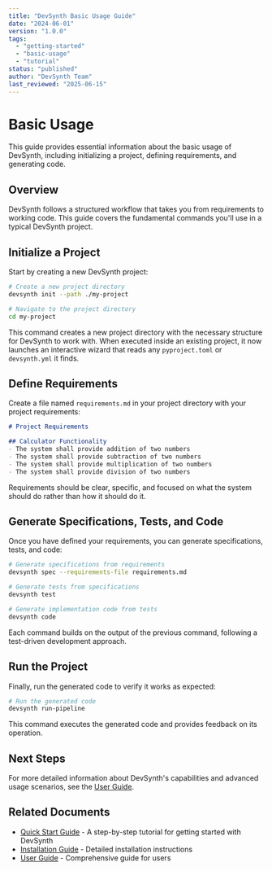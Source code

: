 ```yaml
---
title: "DevSynth Basic Usage Guide"
date: "2024-06-01"
version: "1.0.0"
tags:
  - "getting-started"
  - "basic-usage"
  - "tutorial"
status: "published"
author: "DevSynth Team"
last_reviewed: "2025-06-15"
---
```


# Basic Usage

This guide provides essential information about the basic usage of DevSynth, including initializing a project, defining requirements, and generating code.

## Overview

DevSynth follows a structured workflow that takes you from requirements to working code. This guide covers the fundamental commands you'll use in a typical DevSynth project.

## Initialize a Project

Start by creating a new DevSynth project:

```bash
# Create a new project directory
devsynth init --path ./my-project

# Navigate to the project directory
cd my-project
```

This command creates a new project directory with the necessary structure for DevSynth to work with. When executed inside an existing project, it now launches an interactive wizard that reads any `pyproject.toml` or `devsynth.yml` it finds.

## Define Requirements

Create a file named `requirements.md` in your project directory with your project requirements:

```markdown
# Project Requirements

## Calculator Functionality
- The system shall provide addition of two numbers
- The system shall provide subtraction of two numbers
- The system shall provide multiplication of two numbers
- The system shall provide division of two numbers
```

Requirements should be clear, specific, and focused on what the system should do rather than how it should do it.

## Generate Specifications, Tests, and Code

Once you have defined your requirements, you can generate specifications, tests, and code:

```bash
# Generate specifications from requirements
devsynth spec --requirements-file requirements.md

# Generate tests from specifications
devsynth test

# Generate implementation code from tests
devsynth code
```

Each command builds on the output of the previous command, following a test-driven development approach.

## Run the Project

Finally, run the generated code to verify it works as expected:

```bash
# Run the generated code
devsynth run-pipeline
```

This command executes the generated code and provides feedback on its operation.

## Next Steps

For more detailed information about DevSynth's capabilities and advanced usage scenarios, see the [User Guide](../user_guides/user_guide.md).

## Related Documents

- [Quick Start Guide](quick_start_guide.md) - A step-by-step tutorial for getting started with DevSynth
- [Installation Guide](installation.md) - Detailed installation instructions
- [User Guide](../user_guides/user_guide.md) - Comprehensive guide for users
